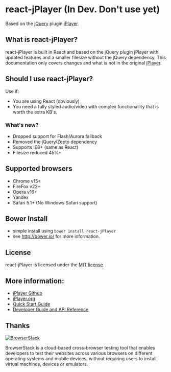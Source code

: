 # react-jPlayer (In Dev. Don't use yet)
Based on the [jQuery](http://jquery.com/) plugin [jPlayer](http://jplayer.org/).

## What is react-jPlayer?
react-jPlayer is built in React and based on the jQuery plugin jPlayer with updated features and a smaller filesize without the jQuery dependency. This documentation only covers changes and what is not in the original [jPlayer](https://github.com/happyworm/jPlayer).

## Should I use react-jPlayer?
Use if:
* You are using React (obviously)
* You need a fully styled audio/video with complex functionaility that is worth the extra KB's.

### What's new?
* Dropped support for Flash/Aurora fallback
* Removed the jQuery/Zepto dependency
* Supports IE8+ (same as React)
* Filesize reduced 45%~

## Supported browsers
* Chrome v15+
* FireFox v22+
* Opera v16+
* Yandex
* Safari 5.1+ (No Windows Safari support)

## Bower Install
* simple install using `bower install react-jPlayer`
* see <http://bower.io/> for more information.

## License
react-jPlayer is licensed under the [MIT license](http://opensource.org/licenses/MIT).

## More information:
* [jPlayer Github](https://github.com/happyworm/jPlayer)
* [jPlayer.org](http://jplayer.org/)
* [Quick Start Guide](http://www.jplayer.org/latest/quick-start-guide/)
* [Developer Guide and API Reference](http://www.jplayer.org/latest/developer-guide/)

## Thanks
[1]: https://www.browserstack.com/
[2]: https://cloud.githubusercontent.com/assets/15030491/22504241/4240e478-e86d-11e6-8147-d2771655346a.png
[![BrowserStack][2]][1]

BrowserStack is a cloud-based cross-browser testing tool that enables developers to test their websites across various browsers on different operating systems and mobile devices, without requiring users to install virtual machines, devices or emulators.
